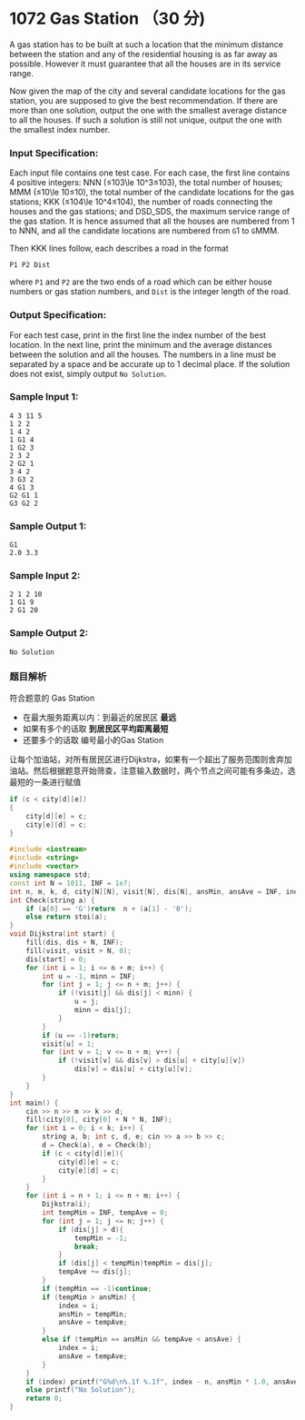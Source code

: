 # 1072 Gas Station （30 分)

A gas station has to be built at such a location that the minimum distance between the station and any of the residential housing is as far away as possible. However it must guarantee that all the houses are in its service range.

Now given the map of the city and several candidate locations for the gas station, you are supposed to give the best recommendation. If there are more than one solution, output the one with the smallest average distance to all the houses. If such a solution is still not unique, output the one with the smallest index number.

### Input Specification:

Each input file contains one test case. For each case, the first line contains 4 positive integers: NNN (≤103\\le 10^3≤10​3​​), the total number of houses; MMM (≤10\\le 10≤10), the total number of the candidate locations for the gas stations; KKK (≤104\\le 10^4≤10​4​​), the number of roads connecting the houses and the gas stations; and DSD_SD​S​​, the maximum service range of the gas station. It is hence assumed that all the houses are numbered from 1 to NNN, and all the candidate locations are numbered from `G`1 to `G`MMM.

Then KKK lines follow, each describes a road in the format

    P1 P2 Dist
    

where `P1` and `P2` are the two ends of a road which can be either house numbers or gas station numbers, and `Dist` is the integer length of the road.

### Output Specification:

For each test case, print in the first line the index number of the best location. In the next line, print the minimum and the average distances between the solution and all the houses. The numbers in a line must be separated by a space and be accurate up to 1 decimal place. If the solution does not exist, simply output `No Solution`.

### Sample Input 1:

    4 3 11 5
    1 2 2
    1 4 2
    1 G1 4
    1 G2 3
    2 3 2
    2 G2 1
    3 4 2
    3 G3 2
    4 G1 3
    G2 G1 1
    G3 G2 2
    

### Sample Output 1:

    G1
    2.0 3.3
    

### Sample Input 2:

    2 1 2 10
    1 G1 9
    2 G1 20
    

### Sample Output 2:

    No Solution

### 题目解析

符合题意的 Gas Station

- 在最大服务距离以内：到最近的居民区 **最远**
- 如果有多个的话取  **到居民区平均距离最短**
- 还要多个的话取 编号最小的Gas Station

让每个加油站，对所有居民区进行Dijkstra，如果有一个超出了服务范围则舍弃加油站。然后根据题意开始筛查，注意输入数据时，两个节点之间可能有多条边，选最短的一条进行赋值
```C++
if (c < city[d][e])
{
	city[d][e] = c;
	city[e][d] = c;
}
```

```C++
#include <iostream>
#include <string>
#include <vector>
using namespace std;
const int N = 1011, INF = 1e7;
int n, m, k, d, city[N][N], visit[N], dis[N], ansMin, ansAve = INF, index;
int Check(string a) {
	if (a[0] == 'G')return  n + (a[1] - '0');
	else return stoi(a);
}
void Dijkstra(int start) {
	fill(dis, dis + N, INF);
	fill(visit, visit + N, 0);
	dis[start] = 0;
	for (int i = 1; i <= n + m; i++) {
		int u = -1, minn = INF;
		for (int j = 1; j <= n + m; j++) {
			if (!visit[j] && dis[j] < minn) {
				u = j;
				minn = dis[j];
			}
		}
		if (u == -1)return;
		visit[u] = 1;
		for (int v = 1; v <= n + m; v++) {
			if (!visit[v] && dis[v] > dis[u] + city[u][v]) 
				dis[v] = dis[u] + city[u][v];
		}
	}
}
int main() {
	cin >> n >> m >> k >> d;
	fill(city[0], city[0] + N * N, INF);
	for (int i = 0; i < k; i++) {
		string a, b; int c, d, e; cin >> a >> b >> c;
		d = Check(a), e = Check(b);
		if (c < city[d][e]){
			city[d][e] = c;
			city[e][d] = c;
		}
	}
	for (int i = n + 1; i <= n + m; i++) {
		Dijkstra(i);
		int tempMin = INF, tempAve = 0;
		for (int j = 1; j <= n; j++) {
			if (dis[j] > d){
				tempMin = -1;
				break;
			}
			if (dis[j] < tempMin)tempMin = dis[j];
			tempAve += dis[j];
		}
		if (tempMin == -1)continue;
		if (tempMin > ansMin) {
			index = i;
			ansMin = tempMin;
			ansAve = tempAve;
		}
		else if (tempMin == ansMin && tempAve < ansAve) {
			index = i;
			ansAve = tempAve;
		}
	}
	if (index) printf("G%d\n%.1f %.1f", index - n, ansMin * 1.0, ansAve * 1.0 / n);
	else printf("No Solution");
	return 0;
}
```
